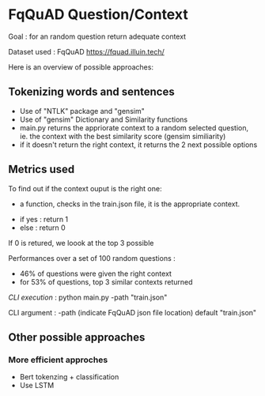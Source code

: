 # FqQuAD Question/Context

Goal : for an random question return adequate context

Dataset used : FqQuAD https://fquad.illuin.tech/

Here is an overview of possible approaches:

## Tokenizing words and sentences

* Use of "NTLK" package and "gensim"
* Use of "gensim" Dictionary and Similarity functions
* main.py returns the appriorate context to a random selected question, ie. the context with the best similarity score (gensim similiarity)
* if it doesn't return the right context, it returns the 2 next possible options

## Metrics used 

To find out if the context ouput is the right one:
* a function, checks in the train.json file, it is the appropriate context. 
- if yes : return 1
- else : return 0

If 0 is retured, we loook at the top 3 possible 

Performances over a set of 100 random questions :
- 46% of questions were given the right context
- for 53% of questions, top 3 similar contexts returned 

<i> CLI execution </i> : python main.py -path "train.json"

CLI argument : -path (indicate FqQuAD json file location) default "train.json"


## Other possible approaches

### More efficient approches

* Bert tokenzing + classification
* Use LSTM 